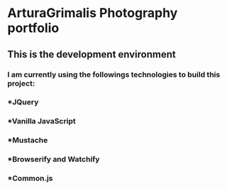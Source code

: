 # ArturaGrimalis Photography portfolio

## This is the development environment

### I am currently using the followings technologies to build this project:
### *JQuery
### *Vanilla JavaScript
### *Mustache
### *Browserify and Watchify
### *Common.js

